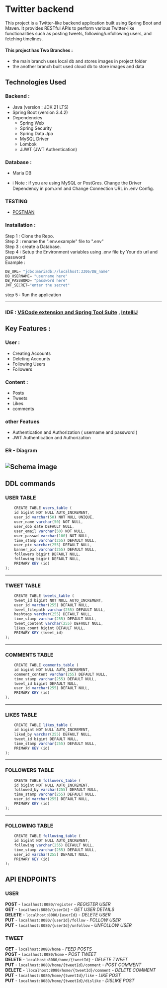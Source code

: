 # Twitter backend
This project is a Twitter-like backend application built using Spring Boot and Maven. It provides RESTful APIs to perform various Twitter-like functionalities such as posting tweets, following/unfollowing users, and fetching timelines.

#### This project has Two Branches :
* the main branch uses local db and stores images in project folder
* the another branch built used cloud db to store images and data 

## Technologies Used
### Backend :
* Java (version : JDK 21 LTS)
* Spring Boot (version 3.4.2)
* Dependencies
    * Spring Web
    * Spring Security
    * Spring Data Jpa
    * MySQL Driver
    * Lombok
    * JJWT (JWT Authentication)
### Database :
- Maria DB

- ℹ️ Note : 
    if you are using MySQL or PostGres. Change the Driver Dependency in pom.xml and Change Connection URL in .env Config.

### TESTING 
- [POSTMAN](https://www.postman.com/downloads/)
### Installation :

Step 1 : Clone the Repo. <br>
Step 2 : rename the ".env.example" file to ".env" <br>
Step 3 : create a Database.
<br>
Step 4 : Setup the Environment variables using .env file by Your db url and password<br> Example :
```javascript
DB_URL= "jdbc:mariadb://localhost:3306/DB_name"
DB_USERNAME= "username here"
DB_PASSWORD= "password here"
JWT_SECRET="enter the secret"
```
step 5 : Run the application


---

### IDE : [VSCode extension and Spring Tool Suite](https://spring.io/tools) , [IntelliJ](https://www.jetbrains.com/idea/download/?section=windows)

## Key Features :
### User :
- Creating Accounts
- Deleting Accounts
- Following Users
- Followers
### Content :
- Posts
- Tweets
- Likes
- comments
### other Featues
- Authentication and Authorization ( username and password )
- JWT Authentication and Authorization
### ER - Diagram
![Schema image](/schema-img/schema.png)
---
## DDL commands
### USER TABLE
```javascript
    CREATE TABLE users_table (
    id bigint NOT NULL AUTO_INCREMENT,
    user_id varchar(50) NOT NULL UNIQUE,
    user_name varchar(50) NOT NULL,
    user_dob date DEFAULT NULL,
    user_email varchar(50) NOT NULL,
    user_passwd varchar(100) NOT NULL,
    time_stamp varchar(255) DEFAULT NULL,
    user_pic varchar(255) DEFAULT NULL,
    banner_pic varchar(255) DEFAULT NULL,
    followers bigint DEFAULT NULL,
    following bigint DEFAULT NULL,
    PRIMARY KEY (id)
);
```
---
### TWEET TABLE
```javascript
    CREATE TABLE tweets_table (
    tweet_id bigint NOT NULL AUTO_INCREMENT,
    user_id varchar(255) DEFAULT NULL,
    tweet_filepath varchar(255) DEFAULT NULL,
    hashtags varchar(255) DEFAULT NULL,
    time_stamp varchar(255) DEFAULT NULL,
    tweet_content varchar(255) DEFAULT NULL,
    likes_count bigint DEFAULT NULL,
    PRIMARY KEY (tweet_id)
);
```
---
### COMMENTS TABLE
```javascript
    CREATE TABLE comments_table (
    id bigint NOT NULL AUTO_INCREMENT,
    comment_content varchar(255) DEFAULT NULL,
    time_stamp varchar(255) DEFAULT NULL,
    tweet_id bigint DEFAULT NULL,
    user_id varchar(255) DEFAULT NULL,
    PRIMARY KEY (id)
);
```
---
### LIKES TABLE
```javascript
    CREATE TABLE likes_table (
    id bigint NOT NULL AUTO_INCREMENT,
    liked_by varchar(255) DEFAULT NULL,
    tweet_id bigint DEFAULT NULL,
    time_stamp varchar(255) DEFAULT NULL,
    PRIMARY KEY (id)
);
```
---
### FOLLOWERS TABLE
```javascript
    CREATE TABLE followers_table (
    id bigint NOT NULL AUTO_INCREMENT,
    followed_by varchar(255) DEFAULT NULL,
    time_stamp varchar(255) DEFAULT NULL,
    user_id varchar(255) DEFAULT NULL,
    PRIMARY KEY (id)
);
```
---
### FOLLOWING TABLE
```javascript
    CREATE TABLE following_table (
    id bigint NOT NULL AUTO_INCREMENT,
    following varchar(255) DEFAULT NULL,
    time_stamp varchar(255) DEFAULT NULL,
    user_id varchar(255) DEFAULT NULL,
    PRIMARY KEY (id)
);
```

## API ENDPOINTS
### USER
**POST** - `localhost:8080/register` - *REGISTER USER* <br>
**GET** - `localhost:8080/{userId}` - *GET USER DETAILS*<br>
**DELETE** - `localhost:8080/{userId}` - *DELETE USER* <br>
**PUT** - `localhost:8080/{userId}/follow` - *FOLLOW USER*<br>
**PUT** - `localhost:8080/{userId}/unfollow` - *UNFOLLOW USER*<br>

### TWEET 
**GET** - `localhost:8080/home` - *FEED POSTS* <br>
**POST** - `localhost:8080/home` - *POST TWEET* <br>
**DELETE** - `localhost:8080/home/{tweetId}` - *DELETE TWEET* <br>
**PUT** - `localhost:8080/home/{tweetId}/comment` - *POST COMMENT* <br>
**DELETE** - `llocalhost:8080/home/{tweetId}/comment` - *DELETE COMMENT* <br>
**PUT** - `localhost:8080/home/{tweetId}/like` - *LIKE POST* <br>
**PUT** - `localhost:8080/home/{tweetId}/dislike` - *DISLIKE POST* <br>
